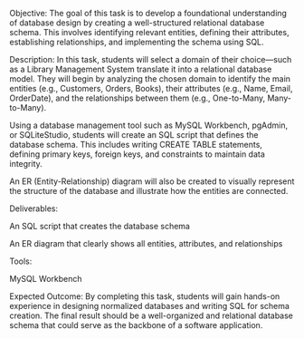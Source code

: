 Objective:
The goal of this task is to develop a foundational understanding of database design by creating a well-structured relational database schema. This involves identifying relevant entities, defining their attributes, establishing relationships, and implementing the schema using SQL.

Description:
In this task, students will select a domain of their choice—such as a Library Management System translate it into a relational database model. They will begin by analyzing the chosen domain to identify the main entities (e.g., Customers, Orders, Books), their attributes (e.g., Name, Email, OrderDate), and the relationships between them (e.g., One-to-Many, Many-to-Many).

Using a database management tool such as MySQL Workbench, pgAdmin, or SQLiteStudio, students will create an SQL script that defines the database schema. This includes writing CREATE TABLE statements, defining primary keys, foreign keys, and constraints to maintain data integrity.

An ER (Entity-Relationship) diagram will also be created to visually represent the structure of the database and illustrate how the entities are connected.

Deliverables:

An SQL script that creates the database schema

An ER diagram that clearly shows all entities, attributes, and relationships

Tools:

MySQL Workbench 

Expected Outcome:
By completing this task, students will gain hands-on experience in designing normalized databases and writing SQL for schema creation. The final result should be a well-organized and relational database schema that could serve as the backbone of a software application.
